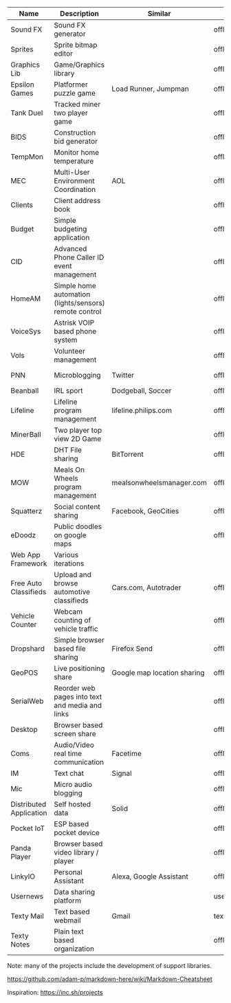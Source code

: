 | Name | Description | Similar | URL | Status |
|---|---|---|---|---|
| Sound FX | Sound FX generator |  | offline | Retired|
| Sprites | Sprite bitmap editor |  | offline | Retired |
| Graphics Lib | Game/Graphics library |  | offline | Retired |
| Epsilon Games | Platformer puzzle game | Load Runner, Jumpman | offline | Retired |
| Tank Duel | Tracked miner two player game | | offline | Retired |
| BIDS | Construction bid generator |  | offline | Paused/Retired |
| TempMon | Monitor home temperature |  | offline | Retired |
| MEC | Multi-User Environment Coordination | AOL | offline | Integrate into future projects |
| Clients | Client address book | | offline | Retired |
| Budget | Simple budgeting application | | offline | Retired |
| CID | Advanced Phone Caller ID event management |  | offline | Retired |
| HomeAM | Simple home automation (lights/sensors) remote control |  | offline | Retired |
| VoiceSys | Astrisk VOIP based phone system | | offline | Retired |
| Vols | Volunteer management | | offline | Retired |
| PNN | Microblogging | Twitter | offline | Integrate into future projects |
| Beanball | IRL sport | Dodgeball, Soccer | offline | Paused |
| Lifeline | Lifeline program management | lifeline.philips.com | offline | Retired |
| MinerBall | Two player top view 2D Game | | offline | Retired |
| HDE | DHT File sharing | BitTorrent | offline | Integrate into future projects |
| MOW | Meals On Wheels program management | mealsonwheelsmanager.com | offline | Retired |
| Squatterz | Social content sharing | Facebook, GeoCities | offline | Integrate into future projects|
| eDoodz | Public doodles on google maps | | offline | Retired |
| Web App Framework | Various iterations | |  | Active |
| Free Auto Classifieds | Upload and browse automotive classifieds | Cars.com, Autotrader | offline | Retired |
| Vehicle Counter | Webcam counting of vehicle traffic | | offline | Retired |
| Dropshard | Simple browser based file sharing | Firefox Send | offline | Integrate into future projects |
| GeoPOS | Live positioning share | Google map location sharing | offline | Paused |
| SerialWeb | Reorder web pages into text and media and links |  | offline | Paused |
| Desktop | Browser based screen share | | offline | Paused |
| Coms | Audio/Video real time communication | Facetime | offline | Paused |
| IM | Text chat | Signal | offline | Paused |
| Mic | Micro audio blogging |  | offline | Paused |
| Distributed Application | Self hosted data | Solid | offline | In Progress |
| Pocket IoT | ESP based pocket device | | offline | In Progress |
| Panda Player | Browser based video library / player |  | offline | Paused |
| LinkyIO | Personal Assistant | Alexa, Google Assistant | offline | In Progress |
| Usernews | Data sharing platform | | usernewsbeta.com | In Progress |
| Texty Mail | Text based webmail | Gmail | textyio.com/mail | In Progress |
| Texty Notes | Plain text based organization | | offline| In Progress |


Note: many of the projects include the development of support libraries.

https://github.com/adam-p/markdown-here/wiki/Markdown-Cheatsheet

Inspiration: https://inc.sh/projects
